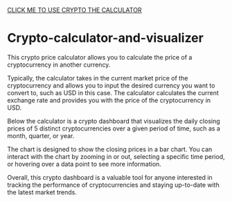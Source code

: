[CLICK ME TO USE CRYPTO THE CALCULATOR](https://vicolas-crypto-calculator-and-visualizer-crypto-v7wr57.streamlit.app/"View")
# Crypto-calculator-and-visualizer

This crypto price calculator allows you to calculate the price of a cryptocurrency in another currency. 

Typically, the calculator takes in the current market price of the cryptocurrency and allows you to input the desired currency you want to convert to, such as USD in this case. The calculator calculates the current exchange rate and provides you with the price of the cryptocurrency in USD.

Below the calculator is a crypto dashboard that visualizes the daily closing prices of 5 distinct cryptocurrencies over a given period of time, such as a month, quarter, or year. 

The chart is designed to show the closing prices in a bar chart. You can interact with the chart by zooming in or out, selecting a specific time period, or hovering over a data point to see more information.

Overall, this crypto dashboard is a valuable tool for anyone interested in tracking the performance of cryptocurrencies and staying up-to-date with the latest market trends.

